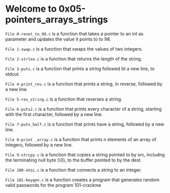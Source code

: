 # Welcome to 0x05-pointers_arrays_strings

`File 0-reset_to_98.c` is a function that takes a pointer to an int as parameter and updates the value it points to to 98.

`File 1-swap.c` is a function that swaps the values of two integers.

`File 2-strlen.c` is a function that returns the length of the string.

`File 3-puts.c` is a function that prints a string followed bt a new line, to stdout.

`File 4-print_rev.c` is a function that prints a string, in reverse, followed by a new line.

`File 5-rev_string.c` is a function that reverses a string.

`File 6-puts2.c` is a function that prints every character of a string, starting with the first character, followed by a new line.

`File 7-puts_half.c` is a function that prints have a string, followed by a new line.

`File 8-print _array.c` is a function that prints n elements of an array of integers, followed by a new line.

`File 9-strcpy.c` is a function that copies a string pointed to by src, includng the terminating null byte (\0), to the buffer pointed to by the dest.

`File 100-atoi.c` is a function that connects a string to an integer.

`File 101-keygen.c` is a function creates a program that generates random valid passwords for the program 101-crackme

